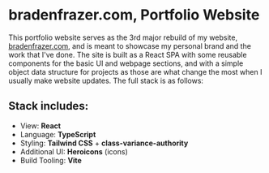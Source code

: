 # bradenfrazer.com, Portfolio Website

This portfolio website serves as the 3rd major rebuild of my website, [bradenfrazer.com](www.bradenfrazer.com), and is meant to showcase my personal brand and the work that I've done. The site is built as a React SPA with some reusable components for the basic UI and webpage sections, and with a simple object data structure for projects as those are what change the most when I usually make website updates. The full stack is as follows:

## Stack includes:
- View: **React**
- Language: **TypeScript**
- Styling: **Tailwind CSS** + **class-variance-authority**
- Additional UI: **Heroicons** (icons)
- Build Tooling: **Vite**
